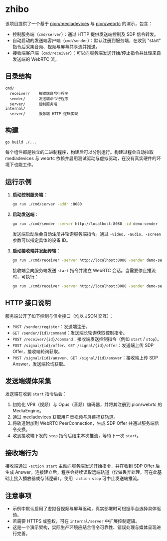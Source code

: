 # zhibo

该项目提供了一个基于 [pion/mediadevices](https://github.com/pion/mediadevices) 与 [pion/webrtc](https://github.com/pion/webrtc) 的演示，包含：

* 控制服务端（`cmd/server`）：通过 HTTP 提供发送端控制及 SDP 信令转发。
* 自动启动的发送端客户端（`cmd/sender`）：默认注册到服务端，在收到 "start" 指令后采集音频、视频与屏幕共享流并推送。
* 接收端客户端（`cmd/receiver`）：可以向服务端发送开始/停止指令并处理来自发送端的 WebRTC 流。

## 目录结构

```
cmd/
  receiver/    接收端命令行程序
  sender/      发送端命令行程序
  server/      控制服务端
internal/
  server/      服务端 HTTP 逻辑实现
```

## 构建

```bash
go build ./...
```

每个组件都是独立的二进制程序，构建后可以分别运行。构建过程会自动拉取 mediadevices 与 webrtc 依赖并启用测试驱动与虚拟驱动，在没有真实硬件的环境下也能工作。

## 运行示例

1. **启动控制服务端**：

   ```bash
   go run ./cmd/server -addr :8080
   ```

2. **启动发送端**：

   ```bash
   go run ./cmd/sender -server http://localhost:8080 -id demo-sender
   ```

   发送端启动后会自动注册并轮询服务端指令。通过 `-video`、`-audio`、`-screen` 参数可以指定具体的设备 ID。

3. **启动接收端并发起传输**：

   ```bash
   go run ./cmd/receiver -server http://localhost:8080 -sender demo-sender -action start
   ```

   接收端会向服务端发送 `start` 指令并建立 WebRTC 会话。当需要停止推流时，可执行：

   ```bash
   go run ./cmd/receiver -server http://localhost:8080 -sender demo-sender -action stop
   ```

## HTTP 接口说明

服务端公开了如下控制与信令接口（均以 JSON 交互）：

* `POST /sender/register`：发送端注册。
* `GET /sender/{id}/command`：发送端长轮询获取控制指令。
* `POST /receiver/{id}/command`：接收端发送控制指令（例如 `start` / `stop`）。
* `POST /signal/{id}/offer`、`GET /signal/{id}/offer`：发送端上传 SDP Offer，接收端轮询获取。
* `POST /signal/{id}/answer`、`GET /signal/{id}/answer`：接收端上传 SDP Answer，发送端轮询获取。

## 发送端媒体采集

发送端在收到 `start` 指令后会：

1. 初始化 VP8（视频）与 Opus（音频）编码器，并将其注册到 pion/webrtc 的 MediaEngine。
2. 通过 mediadevices 获取用户音视频与屏幕捕获轨道。
3. 将轨道附加到 WebRTC PeerConnection，生成 SDP Offer 并通过服务端信令交换。
4. 收到接收端下发的 `stop` 指令后结束本次推流，等待下一次 `start`。

## 接收端行为

接收端通过 `-action start` 主动向服务端发送开始指令，并在收到 SDP Offer 后生成 Answer。连接建立后，程序会持续读取远端轨道（仅做丢弃处理，可在此基础上接入播放器或存储逻辑）。使用 `-action stop` 可中止发送端推流。

## 注意事项

* 示例中默认启用了虚拟音视频与屏幕驱动，真实部署时可根据平台选择具体驱动。
* 若需要 HTTPS 或鉴权，可在 `internal/server` 中扩展控制逻辑。
* 这是一个演示架构，实际生产环境应结合信令可靠性、错误处理与媒体呈现进行完善。
